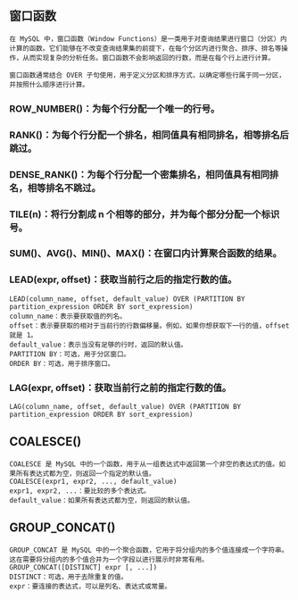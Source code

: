 ## 窗口函数

    在 MySQL 中，窗口函数（Window Functions）是一类用于对查询结果进行窗口（分区）内计算的函数。它们能够在不改变查询结果集的前提下，在每个分区内进行聚合、排序、排名等操作，从而实现复杂的分析任务。窗口函数不会影响返回的行数，而是在每个行上进行计算。

    窗口函数通常结合 OVER 子句使用，用于定义分区和排序方式，以确定哪些行属于同一分区，并按照什么顺序进行计算。

### ROW_NUMBER()：为每个行分配一个唯一的行号。

### RANK()：为每个行分配一个排名，相同值具有相同排名，相等排名后跳过。

### DENSE_RANK()：为每个行分配一个密集排名，相同值具有相同排名，相等排名不跳过。

### TILE(n)：将行分割成 n 个相等的部分，并为每个部分分配一个标识号。

### SUM()、AVG()、MIN()、MAX()：在窗口内计算聚合函数的结果。

### LEAD(expr, offset)：获取当前行之后的指定行数的值。

    LEAD(column_name, offset, default_value) OVER (PARTITION BY partition_expression ORDER BY sort_expression)
    column_name：表示要获取值的列名。
    offset：表示要获取的相对于当前行的行数偏移量。例如，如果你想获取下一行的值，offset 就是 1。
    default_value：表示当没有足够的行时，返回的默认值。
    PARTITION BY：可选，用于分区窗口。
    ORDER BY：可选，用于排序窗口。

### LAG(expr, offset)：获取当前行之前的指定行数的值。

    LAG(column_name, offset, default_value) OVER (PARTITION BY partition_expression ORDER BY sort_expression)


## COALESCE()

    COALESCE 是 MySQL 中的一个函数，用于从一组表达式中返回第一个非空的表达式的值。如果所有表达式都为空，则返回一个指定的默认值。
    COALESCE(expr1, expr2, ..., default_value)
    expr1, expr2, ...：要比较的多个表达式。
    default_value：如果所有表达式都为空，则返回的默认值。

## GROUP_CONCAT()

    GROUP_CONCAT 是 MySQL 中的一个聚合函数，它用于将分组内的多个值连接成一个字符串。这在需要将分组内的多个值合并为一个字段以进行展示时非常有用。
    GROUP_CONCAT([DISTINCT] expr [, ...])
    DISTINCT：可选，用于去除重复的值。
    expr：要连接的表达式，可以是列名、表达式或常量。